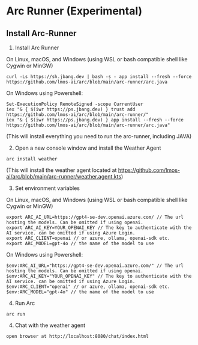 <!--
SPDX-FileCopyrightText: 2024 Deutsche Telekom AG

SPDX-License-Identifier: CC0-1.0    
-->
# Arc Runner (Experimental)

## Install Arc-Runner

1. Install Arc Runner

On Linux, macOS, and Windows (using WSL or bash compatible shell like Cygwin or MinGW)
```
curl -Ls https://sh.jbang.dev | bash -s - app install --fresh --force https://github.com/lmos-ai/arc/blob/main/arc-runner/arc.java
```

On Windows using Powershell:
```
Set-ExecutionPolicy RemoteSigned -scope CurrentUser
iex "& { $(iwr https://ps.jbang.dev) } trust add https://github.com/lmos-ai/arc/blob/main/arc-runner/"
iex "& { $(iwr https://ps.jbang.dev) } app install --fresh --force https://github.com/lmos-ai/arc/blob/main/arc-runner/arc.java"
```
(This will install everything you need to run the arc-runner, including JAVA)

2. Open a new console window and install the Weather Agent
```
arc install weather
```
(This will install the weather agent located at https://github.com/lmos-ai/arc/blob/main/arc-runner/weather.agent.kts)

3. Set environment variables

On Linux, macOS, and Windows (using WSL or bash compatible shell like Cygwin or MinGW)
```
export ARC_AI_URL=https://gpt4-se-dev.openai.azure.com/ // The url hosting the models. Can be omitted if using openai.
export ARC_AI_KEY=YOUR_OPENAI_KEY // The key to authenticate with the AI service. can be omitted if using Azure Login.
export ARC_CLIENT=openai // or azure, ollama, openai-sdk etc.
export ARC_MODEL=gpt-4o // the name of the model to use
```

On Windows using Powershell:
```
$env:ARC_AI_URL="https://gpt4-se-dev.openai.azure.com/" // The url hosting the models. Can be omitted if using openai.
$env:ARC_AI_KEY="YOUR_OPENAI_KEY" // The key to authenticate with the AI service. can be omitted if using Azure Login.
$env:ARC_CLIENT="openai" // or azure, ollama, openai-sdk etc.
$env:ARC_MODEL="gpt-4o" // the name of the model to use
```

4. Run Arc

```
arc run
```


4. Chat with the weather agent
```
open browser at http://localhost:8080/chat/index.html
```
